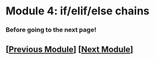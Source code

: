 # Module 4: if/elif/else chains 


### Before going to the next page!


## \[[Previous Module](./module3.md)\] \[[Next Module](../module5.md)\]
